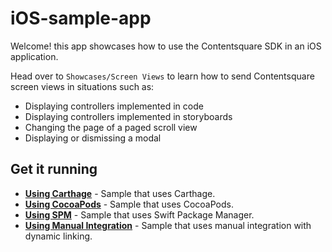 # iOS-sample-app

Welcome! this app showcases how to use the Contentsquare SDK in an iOS application.

Head over to `Showcases/Screen Views` to learn how to send Contentsquare screen views in situations such as:
*  Displaying controllers implemented in code
*  Displaying controllers implemented in storyboards
*  Changing the page of a paged scroll view
*  Displaying or dismissing a modal

## Get it running

* **[Using Carthage](https://github.com/ContentSquare/iOS-sample-app/tree/master/Carthage%20Sample)** - Sample that uses Carthage.
* **[Using CocoaPods](https://github.com/ContentSquare/iOS-sample-app/tree/master/Pod%20Sample)** - Sample that uses CocoaPods.
* **[Using SPM](https://github.com/ContentSquare/iOS-sample-app/tree/master/SPM%20Sample)** - Sample that uses Swift Package Manager.
* **[Using Manual Integration](https://github.com/ContentSquare/iOS-sample-app/tree/master/Manual%20Integration)** - Sample that uses manual integration with dynamic linking.
